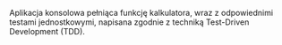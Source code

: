 Aplikacja konsolowa pełniąca funkcję kalkulatora, wraz z odpowiednimi testami jednostkowymi, napisana zgodnie z techniką Test-Driven Development (TDD).
